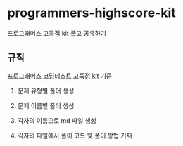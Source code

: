 # programmers-highscore-kit

프로그래머스 고득점 kit 풀고 공유하기

## 규칙

[프로그래머스 코딩테스트 고득점 kit](https://programmers.co.kr/learn/challenges?tab=algorithm_practice_kit) 기준

1. 문제 유형별 폴더 생성

2. 문제 이름별 폴더 생성

3. 각자의 이름으로 md 파일 생성

4. 각자의 파일에서 풀이 코드 및 풀이 방법 기재
